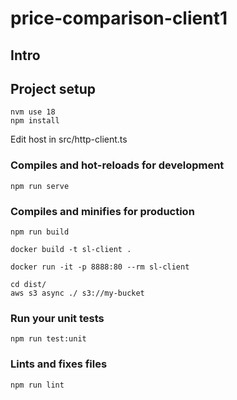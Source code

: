 # price-comparison-client1

## Intro


## Project setup
```
nvm use 18
npm install
```

Edit host in src/http-client.ts

### Compiles and hot-reloads for development
```
npm run serve
```

### Compiles and minifies for production
```
npm run build

docker build -t sl-client .

docker run -it -p 8888:80 --rm sl-client

cd dist/
aws s3 async ./ s3://my-bucket
```

### Run your unit tests
```
npm run test:unit
```

### Lints and fixes files
```
npm run lint
```
